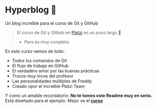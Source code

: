 # Hyperblog 💚
Un blog increíble para el curso de Git y GitHub
> El curso de Git y Github en [Platzi](https://platzi.com) es un poco largo 🥴
> - Pero es muy completo

En este curso vemos de todo:
* Todos los comandos de Git
* El flujo de trabajo en GitHub
* El verdadero amor por las buenas prácticas
* Trucos muy locos del profesor
* Las personalidades múltiples de Freddy
* Creado opor el increíble Platzi Team

Y como un amable recordatorio: **No te tomes este Readme muy en serio.** Está diseñado para el ejemplo.
Mejor ve el [**curso**](https://platzi.com/git)